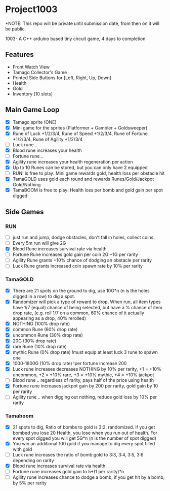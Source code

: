 # Project1003

*NOTE: This repo will be private until submission date, from then on it will be public.

1003- A C++ arduino based tiny circuit game, 4 days to completion

## Features
- Front Watch View
- Tamago Collector's Game
- Printed Side Buttons for [Left, Right, Up, Down]
- Health
- Gold
- Inventory [10 slots]

## Main Game Loop
- [X] Tamago sprite (ONE)
- [X] Mini game for the sprites (Platformer + Gambler + Goldsweeper)
- [X] Rune of Luck +1/2/3/4, Rune of Speed +1/2/3/4, Rune of Fortune +1/2/3/4, Rune of Agility +1/2/3/4
- [ ] Luck rune ..
- [X] Blood rune increases your health
- [ ] Fortune rune ..
- [X] Agility rune increases your health regeneration per action
- [X] Up to 10 Runes can be stored, but you can only have 2 equipped
- [ ] RUN! is free to play: Mini game rewards gold, health loss per obstacle hit
- [X] TamaGOLD uses gold each round and rewards Runes/Gold/Jackpot Gold/Nothing
- [X] TamaBOOM is free to play: Health loss per bomb and gold gain per spot digged

## Side Games

### RUN
  - [ ] just run and jump, dodge obstacles, don't fall in holes, collect coins. 
  - [ ] Every 5m run will give 2G
  - [X] Blood Rune increases survival rate via health
  - [ ] Fortune Rune increases gold gain per coin 2G +1G per rarity
  - [ ] Agility Rune grants +10% chance of dodging an obstacle per rarity
  - [ ] Luck Rune grants increased coin spawn rate by 10% per rarity
### TamaGOLD
  - [X] There are 21 spots on the ground to dig, use 10G*n (n is the holes digged in a row) to dig a spot.
  - [X] Randomizer will pick a type of reward to drop. When run, all item types have 1/7 (equal) chance of being selected, but have a % chance of item drop rate, (e.g. roll 1/7 on a common, 60% chance of it actually appearing as a drop, 40% rerolled)
  - [X] NOTHING (100% drop rate)
  - [X] common Rune (60% drop rate)
  - [X] uncommon Rune (30% drop rate) 
  - [X] 20G (30% drop rate)
  - [X] rare Rune (10% drop rate)
  - [X] mythic Rune (0% drop rate) !must equip at least luck 3 rune to spawn one
  - [X] 1000-1800G (10% drop rate) !per fortune increase 200
  - [X] Luck rune increases decreases NOTHING by 10% per rarity, +1 = +10% uncommon, +2 = +10% rare, +3 = +10% mythic, +4 = +10% jackpot
  - [ ] Blood rune .. regardless of rarity, pays half of the price using health
  - [X] Fortune rune increases jackpot gain by 200 per rarity, gold gain by 10 per rarity
  - [ ] Agility rune .. when digging out nothing, reduce gold loss by 10% per rarity
  
### Tamaboom
- [X] 21 spots to dig, Ratio of bombs to gold is 3:2, randomized. If you get bombed you lose 20 Health, you lose when you run out of health. For every spot digged you will get 5G*n (n is the number of spot digged)
- [X] You win an additional 100 gold if you manage to dig every spot filled with gold
- [ ] Luck rune increases the ratio of bomb:gold to 3:3, 3:4, 3:5, 3:6 depending on rarity
- [X] Blood rune increases survival rate via health
- [ ] Fortune rune increases gold gain to 5+(1 per rarity)*n
- [ ] Agility rune increases chance to dodge a bomb, if you get hit by a bomb, by 5% per rarity
